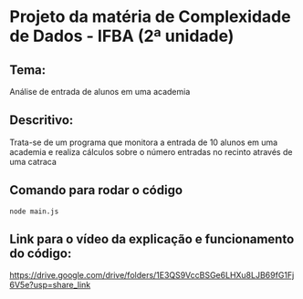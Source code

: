 # Projeto da matéria de Complexidade de Dados - IFBA (2ª unidade)

## Tema:
Análise de entrada de alunos em uma academia

## Descritivo:
Trata-se de um programa que monitora a entrada de 10 alunos em uma academia e realiza cálculos sobre o número entradas no recinto através de uma catraca

## Comando para rodar o código
`node main.js`

## Link para o vídeo da explicação e funcionamento do código:
https://drive.google.com/drive/folders/1E3QS9VccBSGe6LHXu8LJB69fG1Fj6V5e?usp=share_link